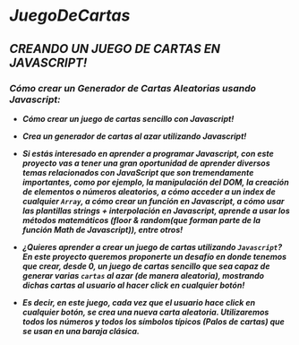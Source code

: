 # **_JuegoDeCartas_**

## **_CREANDO UN JUEGO DE CARTAS EN JAVASCRIPT!_**

### **_Cómo crear un Generador de Cartas Aleatorias usando Javascript:_**

- **_Cómo crear un juego de cartas sencillo con Javascript!_**
  
- **_Crea un generador de cartas al azar utilizando Javascript!_**
  
- **_Si estás interesado en aprender a programar Javascript, con este proyecto vas a tener una gran oportunidad de aprender diversos temas relacionados con JavaScript que son tremendamente importantes, como por ejemplo, la manipulación del DOM, la creación de elementos o números aleatorios, a cómo acceder a un index de cualquier ```Array```, a cómo crear un función en Javascript, a cómo usar las plantillas strings + interpolación en Javascript, aprende a usar los métodos matemáticos (floor & random(que forman parte de la función Math de Javascript)), entre otros!_**
  
- **_¿Quieres aprender a crear un juego de cartas utilizando ```Javascript```? En este proyecto queremos proponerte un desafío en donde tenemos que crear, desde 0, un juego de cartas sencillo que sea capaz de generar varias ```cartas``` al azar (de manera aleatoria), mostrando dichas cartas al usuario al hacer click en cualquier botón!_**
  
- **_Es decir, en este juego, cada vez que el usuario hace click en cualquier botón, se crea una nueva carta aleatoria. Utilizaremos todos los números y todos los símbolos típicos (Palos de cartas) que se usan en una baraja clásica._**
